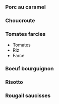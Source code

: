 ### Porc au caramel
### Choucroute
### Tomates farcies
- Tomates
- Riz
- Farce
### Boeuf bourguignon
### Risotto
### Rougail saucisses